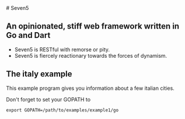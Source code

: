 <link href="http://kevinburke.bitbucket.org/markdowncss/markdown.css" rel="stylesheet"></link>
# Seven5

## An opinionated, stiff web framework written in Go and Dart

* Seven5 is RESTful with remorse or pity.
* Seven5 is fiercely reactionary towards the forces of dynamism.

## The italy example

This example program gives you information about a few italian cities.

Don't forget to set your GOPATH to

    export GOPATH=/path/to/examples/example1/go

